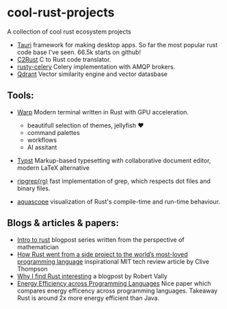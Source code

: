 # cool-rust-projects
A collection of cool rust ecosystem projects

- [Tauri](https://tauri.app/) framework for making desktop apps. So far the most popular rust code base I've seen. 66.5k starts on github!
- [C2Rust](https://c2rust.com/) C to Rust code translator.
- [rusty-celery](https://github.com/rusty-celery/rusty-celery) Celery implementation with AMQP brokers.
- [Qdrant](https://github.com/qdrant/qdrant) Vector similarity engine and vector datasbase

## Tools:

- [Warp](https://www.warp.dev/) Modern terminal written in Rust with GPU acceleration.
  - beautifull selection of themes, jellyfish ❤️
  - command palettes
  - workflows
  - AI assitant
  
 - [Typst](https://github.com/typst/typst) Markup-based typesetting with collaborative document editor, modern LaTeX alternative
 - [ripgrep(rg)](https://github.com/BurntSushi/ripgrep) fast implementation of grep, which respects dot files and binary files.
 - [aquascope](https://github.com/cognitive-engineering-lab/aquascope) visualization of Rust's compile-time and run-time behaviour.

## Blogs & articles & papers:

- [Intro to rust](https://applied-math-coding.medium.com/list/an-introduction-into-rust-22c99777c5e5) blogpost series written from the perspective of mathematician
- [How Rust went from a side project to the world’s most-loved programming language](https://www.technologyreview.com/2023/02/14/1067869/rust-worlds-fastest-growing-programming-language/) inspirational MIT tech review article by Clive Thompson
- [Why I find Rust interesting](https://shiver.github.io/post/why_i_find_rust_interesting/) a blogpost by Robert Vally
- [Energy Efficiency across Programming Languages](https://greenlab.di.uminho.pt/wp-content/uploads/2017/10/sleFinal.pdf) Nice paper which compares energy efficency across programming languages. Takeaway Rust is around  2x more energy efficient than Java.

